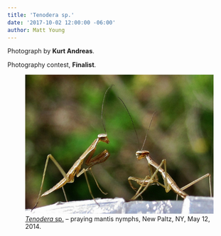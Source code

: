 ```yaml
---
title: 'Tenodera sp.'
date: '2017-10-02 12:00:00 -06:00'
author: Matt Young
---
```

Photograph by **Kurt Andreas**.

Photography contest, **Finalist**.
<figure>
<img src="/uploads/2017/Andreas.Tenodera_sp.jpg" alt="Praying mantis"/>
<figcaption>
<a href="http://bugguide.net/node/view/386"><i>Tenodera</i> sp.</a> &ndash; praying mantis nymphs, New Paltz, NY, May 12, 2014.
</figure>




